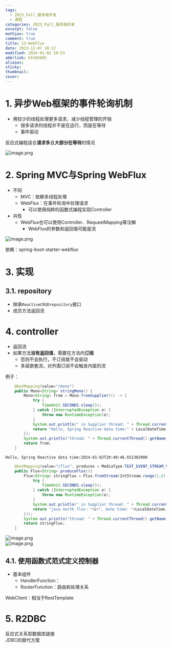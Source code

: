```yaml
---
tags:
  - 2023_Fall_服务端开发
  - 课程
categories: 2023_Fall_服务端开发
excerpt: false
mathjax: true
comment: true
title: 13-WebFlux
date: 2023-12-07 18:12
modified: 2024-01-02 20:53
abbrlink: bfe92605
aliases: 
sticky: 
thumbnail: 
cover:
---
```


# 1. 异步Web框架的事件轮询机制

- 用较少的线程处理更多请求，减少线程管理的开销
	- 很多请求的线程并不是在运行，而是在等待
	- 事件驱动

反应式编程适合**请求多**且**大部分在等待**的情况

![image.png](https://chillcharlie-img.oss-cn-hangzhou.aliyuncs.com/image%2F2023%2F12%2F07%2F18-52-05-3d823dafa4673e8da18904eae9cbd7f0-20231207185204-00c0c0.png)

# 2. Spring MVC与Spring WebFlux

- 不同
	- MVC：依赖多线程处理
	- WebFlux：在事件轮询中处理请求
		- 可以使用纯粹的函数式编程实现Controller
- 共性
	- WebFlux也可以使用Controller、RequestMapping等注解
		- WebFlux的参数和返回值可能是流

![image.png](https://chillcharlie-img.oss-cn-hangzhou.aliyuncs.com/image%2F2023%2F12%2F07%2F19-00-35-8e48541635a29f83c6e89b87c0f1ee0d-20231207190034-169096.png)

依赖：spring-boot-starter-webflux

# 3. 实现

## 3.1. repository

- 继承`ReactiveCRUDrepository`接口
- 成员方法返回流

# 4. controller

- 返回流
- 如果方法**没有返回值**，需要在方法内**订阅**
	- 否则不会执行，不订阅就不会驱动
	- 多层嵌套流，对外围订阅不会触发内层的流

例子：

```java
    @GetMapping(value="/mono")
    public Mono<String> stringMono() {
        Mono<String> from = Mono.fromSupplier(() -> {
            try {
                TimeUnit.SECONDS.sleep(5);
            } catch (InterruptedException e) {
                throw new RuntimeException(e);
            }
            System.out.println(" in Supplier thread: " + Thread.currentThread().getName());
            return "Hello, Spring Reactive data time:" + LocalDateTime.now();
        });
        System.out.println("thread: " + Thread.currentThread().getName() + ", time:" + LocalDateTime.now());
        return from;
    }
```

```shell
Hello, Spring Reactive data time:2024-01-02T20:40:46.651302900
```

```java
    @GetMapping(value="/flux", produces = MediaType.TEXT_EVENT_STREAM_VALUE)
    public Flux<String> produceFlux(){
        Flux<String> stringFlux = Flux.fromStream(IntStream.range(1,6).mapToObj(i->{
            try {
                TimeUnit.SECONDS.sleep(5);
            } catch (InterruptedException e) {
                throw new RuntimeException(e);
            }
            System.out.println(" in Supplier thread: " + Thread.currentThread().getName());
            return "java north flux："+i+", date time: "+LocalDateTime.now();
        }));
        System.out.println("thread: " + Thread.currentThread().getName() + ", time:" + LocalDateTime.now());
        return stringFlux;
    }

```

![image.png](https://chillcharlie-img.oss-cn-hangzhou.aliyuncs.com/image%2F2024%2F01%2F02%2F20-47-01-c9692a4a5af3f51e8de2b1c113c85c6c-20240102204701-f3eb3e.png)  
![image.png](https://chillcharlie-img.oss-cn-hangzhou.aliyuncs.com/image%2F2024%2F01%2F02%2F20-47-19-a2f875c2613b77f4a8fe127cfb4a0331-20240102204719-e660d9.png)

## 4.1. 使用函数式范式定义控制器

- 基本组件
	- HandlerFunction：
	- RouterFunction：路由和处理关系

WebClient：相当于RestTemplate

# 5. R2DBC

反应式关系型数据库链接  
JDBC的替代方案
